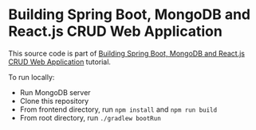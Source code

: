 # Building Spring Boot, MongoDB and React.js CRUD Web Application

This source code is part of [Building Spring Boot, MongoDB and React.js CRUD Web Application](https://www.djamware.com/post/5ab6397c80aca714d19d5b9c/building-spring-boot-mongodb-and-reactjs-crud-web-application) tutorial.

To run locally:
* Run MongoDB server
* Clone this repository
* From frontend directory, run `npm install` and `npm run build`
* From root directory, run `./gradlew bootRun`
